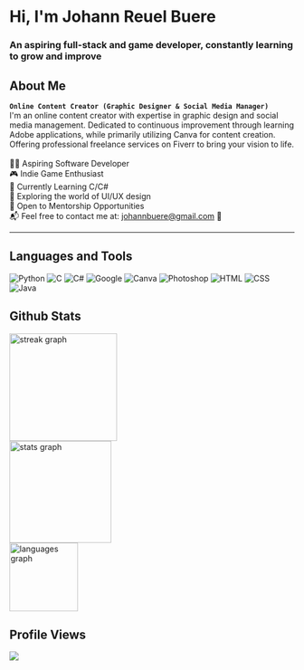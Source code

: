 <h1 align="left">Hi, I'm Johann Reuel Buere</h1>

<h3 align="left">An aspiring full-stack and game developer, constantly learning to grow and improve</h3>

## About Me
**`Online Content Creator (Graphic Designer & Social Media Manager)`**<br>
I'm an online content creator with expertise in graphic design and social media management. Dedicated to continuous improvement through learning Adobe applications, while primarily utilizing Canva for content creation. Offering professional freelance services on Fiverr to bring your vision to life.<br><br>
👨‍💻 Aspiring Software Developer<br>
🎮 Indie Game Enthusiast<br>
🌱 Currently Learning C/C#<br>
🎨 Exploring the world of UI/UX design<br>
👥 Open to Mentorship Opportunities<br>
📬 Feel free to contact me at: johannbuere@gmail.com 📧<be>

---

## Languages and Tools
![Python](https://img.shields.io/badge/python-%233776AB.svg?style=for-the-badge&logo=python&logoColor=white) ![C](https://img.shields.io/badge/c-%2300599C.svg?style=for-the-badge&logo=c&logoColor=white)  ![C#](https://img.shields.io/badge/c%23-%23239120.svg?style=for-the-badge&logo=c-sharp&logoColor=white)  ![Google](https://img.shields.io/badge/google-%234285F4.svg?style=for-the-badge&logo=google&logoColor=white)  ![Canva](https://img.shields.io/badge/canva-%2300C4CC.svg?style=for-the-badge&logo=canva&logoColor=white)  ![Photoshop](https://img.shields.io/badge/photoshop-%2300C4CC.svg?style=for-the-badge&logo=adobe-photoshop&logoColor=white) ![HTML](https://img.shields.io/badge/HTML-%2343853D.svg?style=for-the-badge&logo=html5&logoColor=white) ![CSS](https://img.shields.io/badge/CSS-%231572B6.svg?style=for-the-badge&logo=css3&logoColor=white) ![Java](https://img.shields.io/badge/Java-%23ED8B00.svg?style=for-the-badge&logo=java&logoColor=white)


## Github Stats
<div align="left">
  <img src="https://streak-stats.demolab.com?user=johannbuere&locale=en&mode=weekly&theme=prussian&hide_border=true&border_radius=5&order=3" height="190" alt="streak graph"  /><br>
  <img src="https://github-readme-stats.vercel.app/api?username=johannbuere&hide_title=false&hide_rank=false&show_icons=true&include_all_commits=true&count_private=true&disable_animations=false&theme=prussian&locale=en&hide_border=true&order=1" height="180" alt="stats graph"  /><br>
  <img src="https://github-readme-stats.vercel.app/api/top-langs?username=johannbuere&locale=en&hide_title=false&layout=compact&card_width=320&langs_count=5&theme=prussian&hide_border=true&order=2" height="121" alt="languages graph"  /><br>
</div>

## Profile Views
![](https://komarev.com/ghpvc/?username=johannbuere)



